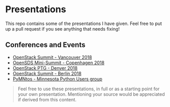 # Presentations

This repo contains some of the presentations I have given. Feel free to put up
a pull request if you see anything that needs fixing!

## Conferences and Events

* [OpenStack Summit - Vancouver 2018](Vancouver2018/README.md)
* [OpenSDS Mini-Summit - Copenhagen 2018](Copenhagen2018/README.md)
* [OpenStack PTG - Denver 2018](Denver2018/README.md)
* [OpenStack Summit - Berlin 2018](Berlin2018/README.md)
* [PyMNtos - Minnesota Python Users group](PyMNtos/README.md)


> Feel free to use these presentations, in full or as a starting point for
> your own presentation. Mentioning your source would be appreciated if derived
> from this content.


